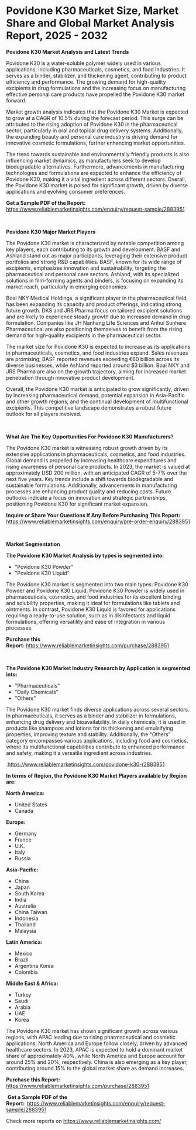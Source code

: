 <p><h1>Povidone K30 Market Size, Market Share and Global Market Analysis Report, 2025 - 2032</h1></p><p><strong>Povidone K30 Market Analysis and Latest Trends</strong></p>
<p><p>Povidone K30 is a water-soluble polymer widely used in various applications, including pharmaceuticals, cosmetics, and food industries. It serves as a binder, stabilizer, and thickening agent, contributing to product efficiency and performance. The growing demand for high-quality excipients in drug formulations and the increasing focus on manufacturing effective personal care products have propelled the Povidone K30 market forward.</p><p>Market growth analysis indicates that the Povidone K30 Market is expected to grow at a CAGR of 10.5% during the forecast period. This surge can be attributed to the rising adoption of Povidone K30 in the pharmaceutical sector, particularly in oral and topical drug delivery systems. Additionally, the expanding beauty and personal care industry is driving demand for innovative cosmetic formulations, further enhancing market opportunities.</p><p>The trend towards sustainable and environmentally friendly products is also influencing market dynamics, as manufacturers seek to develop biodegradable alternatives. Furthermore, advancements in manufacturing technologies and formulations are expected to enhance the efficiency of Povidone K30, making it a vital ingredient across different sectors. Overall, the Povidone K30 market is poised for significant growth, driven by diverse applications and evolving consumer preferences.</p></p>
<p><strong>Get a Sample PDF of the Report:&nbsp;</strong> <a href="https://www.reliablemarketinsights.com/enquiry/request-sample/2883951?utm_campaign=2214&utm_medium=2&utm_source=Github&utm_content=ia&utm_term=13032025&utm_id=povidone-k30">https://www.reliablemarketinsights.com/enquiry/request-sample/2883951</a></p>
<p>&nbsp;</p>
<p><strong>Povidone K30 Major Market Players</strong></p>
<p><p>The Povidone K30 market is characterized by notable competition among key players, each contributing to its growth and development. BASF and Ashland stand out as major participants, leveraging their extensive product portfolios and strong R&D capabilities. BASF, known for its wide range of excipients, emphasizes innovation and sustainability, targeting the pharmaceutical and personal care sectors. Ashland, with its specialized solutions in film-forming agents and binders, is focusing on expanding its market reach, particularly in emerging economies.</p><p>Boai NKY Medical Holdings, a significant player in the pharmaceutical field, has been expanding its capacity and product offerings, indicating strong future growth. DKS and JRS Pharma focus on tailored excipient solutions and are likely to experience steady growth due to increased demand in drug formulation. Companies like JH Nanhang Life Sciences and Anhui Sunhere Pharmaceutical are also positioning themselves to benefit from the rising demand for high-quality excipients in the pharmaceutical sector.</p><p>The market size for Povidone K30 is expected to increase as its applications in pharmaceuticals, cosmetics, and food industries expand. Sales revenues are promising; BASF reported revenues exceeding €60 billion across its diverse businesses, while Ashland reported around $3 billion. Boai NKY and JRS Pharma are also on the growth trajectory, aiming for increased market penetration through innovative product development.</p><p>Overall, the Povidone K30 market is anticipated to grow significantly, driven by increasing pharmaceutical demand, potential expansion in Asia-Pacific and other growth regions, and the continual development of multifunctional excipients. This competitive landscape demonstrates a robust future outlook for all players involved.</p></p>
<p>&nbsp;</p>
<p><strong>What Are The Key Opportunities For Povidone K30 Manufacturers?</strong></p>
<p><p>The Povidone K30 market is witnessing robust growth driven by its extensive applications in pharmaceuticals, cosmetics, and food industries. Global demand is propelled by increasing healthcare expenditures and rising awareness of personal care products. In 2023, the market is valued at approximately USD 200 million, with an anticipated CAGR of 5-7% over the next five years. Key trends include a shift towards biodegradable and sustainable formulations. Additionally, advancements in manufacturing processes are enhancing product quality and reducing costs. Future outlooks indicate a focus on innovation and strategic partnerships, positioning Povidone K30 for significant market expansion.</p></p>
<p><strong>Inquire or Share Your Questions If Any Before Purchasing This Report:</strong> <a href="https://www.reliablemarketinsights.com/enquiry/pre-order-enquiry/2883951?utm_campaign=2214&utm_medium=2&utm_source=Github&utm_content=ia&utm_term=13032025&utm_id=povidone-k30">https://www.reliablemarketinsights.com/enquiry/pre-order-enquiry/2883951</a></p>
<p>&nbsp;</p>
<p><strong>Market Segmentation</strong></p>
<p><strong>The Povidone K30 Market Analysis by types is segmented into:</strong></p>
<p><ul><li>"Povidone K30 Powder"</li><li>"Povidone K30 Liquid"</li></ul></p>
<p><p>The Povidone K30 market is segmented into two main types: Povidone K30 Powder and Povidone K30 Liquid. Povidone K30 Powder is widely used in pharmaceuticals, cosmetics, and food industries for its excellent binding and solubility properties, making it ideal for formulations like tablets and ointments. In contrast, Povidone K30 Liquid is favored for applications requiring a ready-to-use solution, such as in disinfectants and liquid formulations, offering versatility and ease of integration in various processes.</p></p>
<p><strong>Purchase this Report:&nbsp;</strong><a href="https://www.reliablemarketinsights.com/purchase/2883951?utm_campaign=2214&utm_medium=2&utm_source=Github&utm_content=ia&utm_term=13032025&utm_id=povidone-k30">https://www.reliablemarketinsights.com/purchase/2883951</a></p>
<p>&nbsp;</p>
<p><strong>The Povidone K30 Market Industry Research by Application is segmented into:</strong></p>
<p><ul><li>"Pharmaceuticals"</li><li>"Daily Chemicals"</li><li>"Others"</li></ul></p>
<p><p>The Povidone K30 market finds diverse applications across several sectors. In pharmaceuticals, it serves as a binder and stabilizer in formulations, enhancing drug delivery and bioavailability. In daily chemicals, it is used in products like shampoos and lotions for its thickening and emulsifying properties, improving texture and stability. Additionally, the "Others" category encompasses various applications, including food and cosmetics, where its multifunctional capabilities contribute to enhanced performance and safety, making it a versatile ingredient across industries.</p></p>
<p><a href="https://www.reliablemarketinsights.com/povidone-k30-r2883951?utm_campaign=2214&utm_medium=2&utm_source=Github&utm_content=ia&utm_term=13032025&utm_id=povidone-k30">&nbsp;https://www.reliablemarketinsights.com/povidone-k30-r2883951</a></p>
<p><strong>In terms of Region, the Povidone K30 Market Players available by Region are:</strong></p>
<p>
    <p> <strong> North America: </strong>
        <ul>
            <li>United States</li>
            <li>Canada</li>
        </ul>
        </p> 
    <p> <strong> Europe: </strong>
        <ul>
            <li>Germany</li>
            <li>France</li>
            <li>U.K.</li>
            <li>Italy</li>
            <li>Russia</li>
        </ul>
        </p> 
    <p> <strong> Asia-Pacific: </strong>
        <ul>
            <li>China</li>
            <li>Japan</li>
            <li>South Korea</li>
            <li>India</li>
            <li>Australia</li>
            <li>China Taiwan</li>
            <li>Indonesia</li>
            <li>Thailand</li>
            <li>Malaysia</li>
        </ul>
        </p> 
    <p> <strong> Latin America: </strong>
        <ul>
            <li>Mexico</li>
            <li>Brazil</li>
            <li>Argentina Korea</li>
            <li>Colombia</li>
        </ul>
        </p> 
    <p> <strong> Middle East & Africa: </strong>
        <ul>
            <li>Turkey</li>
            <li>Saudi</li>
            <li>Arabia</li>
            <li>UAE</li>
            <li>Korea</li>
        </ul>
    </p>
    </p>
<p><p>The Povidone K30 market has shown significant growth across various regions, with APAC leading due to rising pharmaceutical and cosmetic applications. North America and Europe follow closely, driven by advanced healthcare sectors. In 2023, APAC is expected to hold a dominant market share of approximately 40%, while North America and Europe account for around 25% and 20%, respectively. China is also emerging as a key player, contributing around 15% to the global market share as demand increases.</p></p>
<p><strong>Purchase this Report: </strong><a href="https://www.reliablemarketinsights.com/purchase/2883951?utm_campaign=2214&utm_medium=2&utm_source=Github&utm_content=ia&utm_term=13032025&utm_id=povidone-k30">https://www.reliablemarketinsights.com/purchase/2883951</a></p>
<p>&nbsp;<strong>Get a Sample PDF of the Report:&nbsp;&nbsp;</strong><a href="https://www.reliablemarketinsights.com/enquiry/request-sample/2883951?utm_campaign=2214&utm_medium=2&utm_source=Github&utm_content=ia&utm_term=13032025&utm_id=povidone-k30">https://www.reliablemarketinsights.com/enquiry/request-sample/2883951</a></p>
<p><strong></strong></p>
<p>Check more reports on <a href="https://www.reliablemarketinsights.com/?utm_campaign=2214&utm_medium=2&utm_source=Github&utm_content=ia&utm_term=13032025&utm_id=povidone-k30">https://www.reliablemarketinsights.com/</a></p>